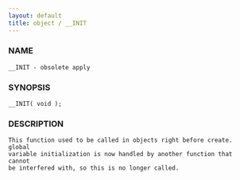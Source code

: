 ```yaml
---
layout: default
title: object / __INIT
---
```


### NAME

    __INIT - obsolete apply


### SYNOPSIS

    __INIT( void );


### DESCRIPTION

    This function used to be called in objects right before create.  global
    variable initialization is now handled by another function that  cannot
    be interfered with, so this is no longer called.
